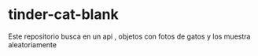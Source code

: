# tinder-cat-blank
Este repositorio busca en un api , objetos con fotos de gatos y los muestra aleatoriamente
